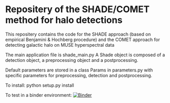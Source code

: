 # Repositery of the SHADE/COMET method for halo detections

This repositery contains the code for the SHADE approach (based on empirical Benjamini & Hochberg procedure) and the COMET approach for detecting galactic halo on MUSE hyperspectral data

The main application file is shade_main.py
A Shade object is composed of a detection object, a preprocessing object and a postprocessing.

Default parameters are stored in a class Params in parameters.py with specific parameters for preprocessing, detection and postprocessing.

To install:
python setup.py install

To test in a binder environment:
[![Binder](https://mybinder.org/badge.svg)](https://mybinder.org/v2/gh/raphbacher/comet/master)
